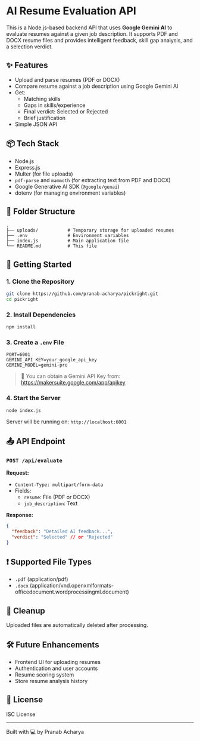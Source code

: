 # AI Resume Evaluation API

This is a Node.js-based backend API that uses **Google Gemini AI** to evaluate resumes against a given job description. It supports PDF and DOCX resume files and provides intelligent feedback, skill gap analysis, and a selection verdict.

## ✨ Features

- Upload and parse resumes (PDF or DOCX)
- Compare resume against a job description using Google Gemini AI
- Get:
  - Matching skills
  - Gaps in skills/experience
  - Final verdict: Selected or Rejected
  - Brief justification
- Simple JSON API

## 📦 Tech Stack

- Node.js
- Express.js
- Multer (for file uploads)
- `pdf-parse` and `mammoth` (for extracting text from PDF and DOCX)
- Google Generative AI SDK (`@google/genai`)
- dotenv (for managing environment variables)

## 📂 Folder Structure

```
.
├── uploads/           # Temporary storage for uploaded resumes
├── .env               # Environment variables
├── index.js           # Main application file
└── README.md          # This file
```

## 🚀 Getting Started

### 1. Clone the Repository

```bash
git clone https://github.com/pranab-acharya/pickright.git
cd pickright
```

### 2. Install Dependencies

```bash
npm install
```

### 3. Create a `.env` File

```env
PORT=6001
GEMINI_API_KEY=your_google_api_key
GEMINI_MODEL=gemini-pro
```

> 🔑 You can obtain a Gemini API Key from: https://makersuite.google.com/app/apikey

### 4. Start the Server

```bash
node index.js
```

Server will be running on: `http://localhost:6001`

## 📤 API Endpoint

### `POST /api/evaluate`

**Request:**

- `Content-Type: multipart/form-data`
- Fields:
  - `resume`: File (PDF or DOCX)
  - `job_description`: Text

**Response:**

```json
{
  "feedback": "Detailed AI feedback...",
  "verdict": "Selected" // or "Rejected"
}
```

## ❗ Supported File Types

- `.pdf` (application/pdf)
- `.docx` (application/vnd.openxmlformats-officedocument.wordprocessingml.document)

## 🧹 Cleanup

Uploaded files are automatically deleted after processing.

## 🛠️ Future Enhancements

- Frontend UI for uploading resumes
- Authentication and user accounts
- Resume scoring system
- Store resume analysis history

## 📝 License

ISC License

---

Built with 💻 by Pranab Acharya
